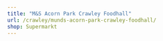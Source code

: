 ```yaml
---
title: "M&S Acorn Park Crawley Foodhall"
url: /crawley/munds-acorn-park-crawley-foodhall/
shop: Supermarkt
---
```

